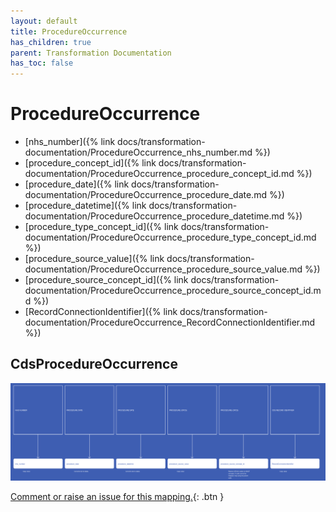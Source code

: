 ```yaml
---
layout: default
title: ProcedureOccurrence
has_children: true
parent: Transformation Documentation
has_toc: false
---
```


# ProcedureOccurrence
* [nhs_number]({% link docs/transformation-documentation/ProcedureOccurrence_nhs_number.md %})
* [procedure_concept_id]({% link docs/transformation-documentation/ProcedureOccurrence_procedure_concept_id.md %})
* [procedure_date]({% link docs/transformation-documentation/ProcedureOccurrence_procedure_date.md %})
* [procedure_datetime]({% link docs/transformation-documentation/ProcedureOccurrence_procedure_datetime.md %})
* [procedure_type_concept_id]({% link docs/transformation-documentation/ProcedureOccurrence_procedure_type_concept_id.md %})
* [procedure_source_value]({% link docs/transformation-documentation/ProcedureOccurrence_procedure_source_value.md %})
* [procedure_source_concept_id]({% link docs/transformation-documentation/ProcedureOccurrence_procedure_source_concept_id.md %})
* [RecordConnectionIdentifier]({% link docs/transformation-documentation/ProcedureOccurrence_RecordConnectionIdentifier.md %})

## CdsProcedureOccurrence
![](CdsProcedureOccurrence.svg)

[Comment or raise an issue for this mapping.](https://github.com/answerdigital/oxford-omop-data-mapper/issues/new?title=CdsProcedureOccurrence%20mapping){: .btn }
